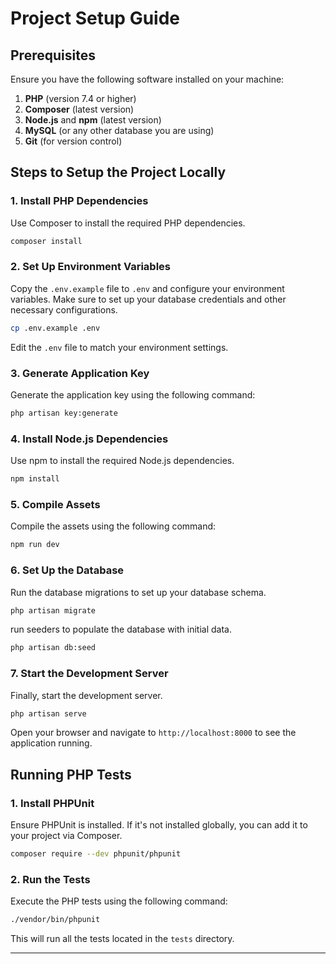 
# Project Setup Guide

## Prerequisites

Ensure you have the following software installed on your machine:

1. **PHP** (version 7.4 or higher)
2. **Composer** (latest version)
3. **Node.js** and **npm** (latest version)
4. **MySQL** (or any other database you are using)
5. **Git** (for version control)

## Steps to Setup the Project Locally

### 1. Install PHP Dependencies

Use Composer to install the required PHP dependencies.

```bash
composer install
```

### 2. Set Up Environment Variables

Copy the `.env.example` file to `.env` and configure your environment variables. Make sure to set up your database credentials and other necessary configurations.

```bash
cp .env.example .env
```

Edit the `.env` file to match your environment settings.

### 3. Generate Application Key

Generate the application key using the following command:

```bash
php artisan key:generate
```

### 4. Install Node.js Dependencies

Use npm to install the required Node.js dependencies.

```bash
npm install
```

### 5. Compile Assets

Compile the assets using the following command:

```bash
npm run dev
```

### 6. Set Up the Database

Run the database migrations to set up your database schema.

```bash
php artisan migrate
```

run seeders to populate the database with initial data.

```bash
php artisan db:seed
```

### 7. Start the Development Server

Finally, start the development server.

```bash
php artisan serve
```

Open your browser and navigate to `http://localhost:8000` to see the application running.

## Running PHP Tests

### 1. Install PHPUnit

Ensure PHPUnit is installed. If it's not installed globally, you can add it to your project via Composer.

```bash
composer require --dev phpunit/phpunit
```

### 2. Run the Tests

Execute the PHP tests using the following command:

```bash
./vendor/bin/phpunit
```

This will run all the tests located in the `tests` directory.

---
